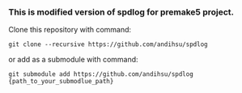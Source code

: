 ### This is modified version of spdlog for premake5 project.

Clone this repository with command:

```
git clone --recursive https://github.com/andihsu/spdlog
```

or add as a submodule with command:

```
git submodule add https://github.com/andihsu/spdlog {path_to_your_submodlue_path}
```
